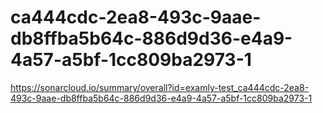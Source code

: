 # ca444cdc-2ea8-493c-9aae-db8ffba5b64c-886d9d36-e4a9-4a57-a5bf-1cc809ba2973-1
https://sonarcloud.io/summary/overall?id=examly-test_ca444cdc-2ea8-493c-9aae-db8ffba5b64c-886d9d36-e4a9-4a57-a5bf-1cc809ba2973-1
